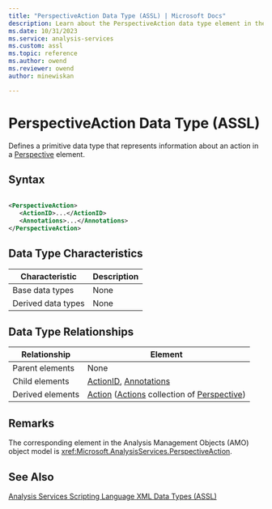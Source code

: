 ```yaml
---
title: "PerspectiveAction Data Type (ASSL) | Microsoft Docs"
description: Learn about the PerspectiveAction data type element in the Analysis Services Scripting Language (ASSL) schema.
ms.date: 10/31/2023
ms.service: analysis-services
ms.custom: assl
ms.topic: reference
ms.author: owend
ms.reviewer: owend
author: minewiskan

---
```

# PerspectiveAction Data Type (ASSL)

  Defines a primitive data type that represents information about an action in a [Perspective](../objects/perspective-element-assl.md) element.  
  
## Syntax  
  
```xml  
  
<PerspectiveAction>  
   <ActionID>...</ActionID>  
   <Annotations>...</Annotations>  
</PerspectiveAction>  
```  
  
## Data Type Characteristics  
  
|Characteristic|Description|  
|--------------------|-----------------|  
|Base data types|None|  
|Derived data types|None|  
  
## Data Type Relationships  
  
|Relationship|Element|  
|------------------|-------------|  
|Parent elements|None|  
|Child elements|[ActionID](../properties/actionid-element-assl.md), [Annotations](../collections/annotations-element-assl.md)|  
|Derived elements|[Action](../objects/action-element-assl.md) ([Actions](../collections/actions-element-assl.md) collection of [Perspective](../objects/perspective-element-assl.md))|  
  
## Remarks  
 The corresponding element in the Analysis Management Objects (AMO) object model is <xref:Microsoft.AnalysisServices.PerspectiveAction>.  
  
## See Also  
 [Analysis Services Scripting Language XML Data Types &#40;ASSL&#41;](analysis-services-scripting-language-xml-data-types-assl.md)  
  
  
